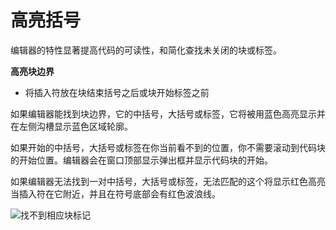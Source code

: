 # 高亮括号

编辑器的特性显著提高代码的可读性，和简化查找未关闭的块或标签。

**高亮块边界**

* 将插入符放在块结束括号之后或块开始标签之前

如果编辑器能找到块边界，它的中括号，大括号或标签，它将被用蓝色高亮显示并在左侧沟槽显示蓝色区域轮廓。

如果开始的中括号，大括号或标签在你当前看不到的位置，你不需要滚动到代码块的开始位置。编辑器会在窗口顶部显示弹出框并显示代码块的开始。

如果编辑器无法找到一对中括号，大括号或标签，无法匹配的这个将显示红色高亮当插入符在它附近，并且在符号底部会有红色波浪线。

![找不到相应块标记](http://image.jellychen.cn/uploads/2016/11/braceHighlightingError.png)